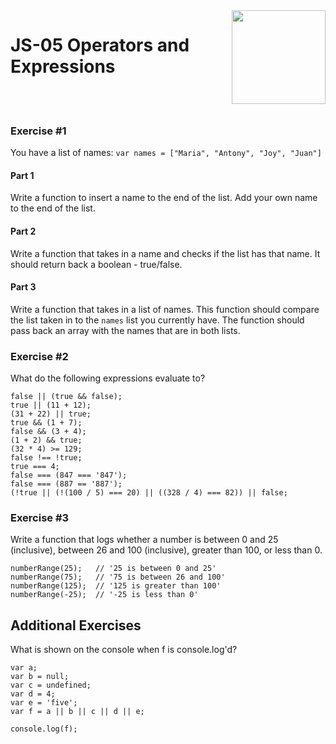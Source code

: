 <img align="right" width="150" height="150" src="https://media-exp1.licdn.com/dms/image/C4E0BAQF7BYCCZt5epw/company-logo_200_200/0?e=2159024400&v=beta&t=qUAFP9bUgBEEXGVQYpUXW1J_OiP8e0r4rFBpqp8OrxA">

# JS-05 Operators and Expressions

 <br/>
 <br/>

### Exercise #1

You have a list of names:
`var names = ["Maria", "Antony", "Joy", "Juan"]`

#### Part 1
Write a function to insert a name to the end of the list. 
Add your own name to the end of the list.

#### Part 2
Write a function that takes in a name and checks if the list has that name. It should return back a boolean - true/false.

#### Part 3
Write a function that takes in a list of names. This function should compare the list taken in to the `names` list you currently have.
The function should pass back an array with the names that are in both lists.


### Exercise #2

What do the following expressions evaluate to?

```
false || (true && false);
true || (11 + 12);
(31 + 22) || true;
true && (1 + 7);
false && (3 + 4);
(1 + 2) && true;
(32 * 4) >= 129;
false !== !true;
true === 4;
false === (847 === '847');
false === (887 == '887');
(!true || (!(100 / 5) === 20) || ((328 / 4) === 82)) || false;
```

### Exercise #3
Write a function that logs whether a number is between 0 and 25 (inclusive), between 26 and 100 (inclusive), greater than 100, or less than 0.

```
numberRange(25);   // '25 is between 0 and 25'
numberRange(75);   // '75 is between 26 and 100'
numberRange(125);  // '125 is greater than 100'
numberRange(-25);  // '-25 is less than 0'
```

## Additional Exercises

What is shown on the console when f is console.log'd?

```
var a;
var b = null;
var c = undefined;
var d = 4;
var e = 'five';
var f = a || b || c || d || e;

console.log(f);
```
